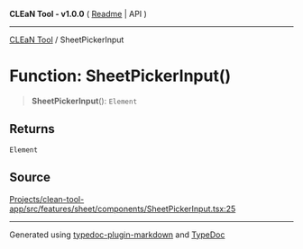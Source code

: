 **CLEaN Tool - v1.0.0** ( [Readme](../README.md) \| API )

***

[CLEaN Tool](../exports.md) / SheetPickerInput

# Function: SheetPickerInput()

> **SheetPickerInput**(): `Element`

## Returns

`Element`

## Source

[Projects/clean-tool-app/src/features/sheet/components/SheetPickerInput.tsx:25](https://github.com/yuckyh/clean-tool-app/)

***

Generated using [typedoc-plugin-markdown](https://www.npmjs.com/package/typedoc-plugin-markdown) and [TypeDoc](https://typedoc.org/)
